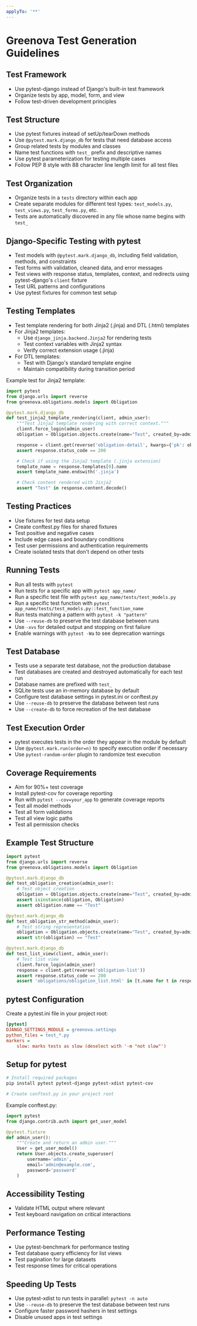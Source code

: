 ```yaml
---
applyTo: '**'
---
```


# Greenova Test Generation Guidelines

## Test Framework

- Use pytest-django instead of Django's built-in test framework
- Organize tests by app, model, form, and view
- Follow test-driven development principles

## Test Structure

- Use pytest fixtures instead of setUp/tearDown methods
- Use `@pytest.mark.django_db` for tests that need database access
- Group related tests by modules and classes
- Name test functions with `test_` prefix and descriptive names
- Use pytest parameterization for testing multiple cases
- Follow PEP 8 style with 88 character line length limit for all test files

## Test Organization

- Organize tests in a `tests` directory within each app
- Create separate modules for different test types: `test_models.py`,
  `test_views.py`, `test_forms.py`, etc.
- Tests are automatically discovered in any file whose name begins with `test_`

## Django-Specific Testing with pytest

- Test models with `@pytest.mark.django_db`, including field validation,
  methods, and constraints
- Test forms with validation, cleaned data, and error messages
- Test views with response status, templates, context, and redirects using
  pytest-django's `client` fixture
- Test URL patterns and configurations
- Use pytest fixtures for common test setup

## Testing Templates

- Test template rendering for both Jinja2 (.jinja) and DTL (.html) templates
- For Jinja2 templates:
  - Use `django_jinja.backend.Jinja2` for rendering tests
  - Test context variables with Jinja2 syntax
  - Verify correct extension usage (.jinja)
- For DTL templates:
  - Test with Django's standard template engine
  - Maintain compatibility during transition period

Example test for Jinja2 template:

```python
import pytest
from django.urls import reverse
from greenova.obligations.models import Obligation

@pytest.mark.django_db
def test_jinja2_template_rendering(client, admin_user):
    """Test Jinja2 template rendering with correct context."""
    client.force_login(admin_user)
    obligation = Obligation.objects.create(name="Test", created_by=admin_user)

    response = client.get(reverse('obligation-detail', kwargs={'pk': obligation.pk}))
    assert response.status_code == 200

    # Check if using the Jinja2 template (.jinja extension)
    template_name = response.templates[0].name
    assert template_name.endswith('.jinja')

    # Check content rendered with Jinja2
    assert "Test" in response.content.decode()
```

## Testing Practices

- Use fixtures for test data setup
- Create conftest.py files for shared fixtures
- Test positive and negative cases
- Include edge cases and boundary conditions
- Test user permissions and authentication requirements
- Create isolated tests that don't depend on other tests

## Running Tests

- Run all tests with `pytest`
- Run tests for a specific app with `pytest app_name/`
- Run a specific test file with `pytest app_name/tests/test_models.py`
- Run a specific test function with
  `pytest app_name/tests/test_models.py::test_function_name`
- Run tests matching a pattern with `pytest -k "pattern"`
- Use `--reuse-db` to preserve the test database between runs
- Use `-xvs` for detailed output and stopping on first failure
- Enable warnings with `pytest -Wa` to see deprecation warnings

## Test Database

- Tests use a separate test database, not the production database
- Test databases are created and destroyed automatically for each test run
- Database names are prefixed with `test_`
- SQLite tests use an in-memory database by default
- Configure test database settings in pytest.ini or conftest.py
- Use `--reuse-db` to preserve the database between test runs
- Use `--create-db` to force recreation of the test database

## Test Execution Order

- pytest executes tests in the order they appear in the module by default
- Use `@pytest.mark.run(order=n)` to specify execution order if necessary
- Use `pytest-random-order` plugin to randomize test execution

## Coverage Requirements

- Aim for 90%+ test coverage
- Install pytest-cov for coverage reporting
- Run with `pytest --cov=your_app` to generate coverage reports
- Test all model methods
- Test all form validations
- Test all view logic paths
- Test all permission checks

## Example Test Structure

```python
import pytest
from django.urls import reverse
from greenova.obligations.models import Obligation

@pytest.mark.django_db
def test_obligation_creation(admin_user):
    # Test object creation
    obligation = Obligation.objects.create(name="Test", created_by=admin_user)
    assert isinstance(obligation, Obligation)
    assert obligation.name == "Test"

@pytest.mark.django_db
def test_obligation_str_method(admin_user):
    # Test string representation
    obligation = Obligation.objects.create(name="Test", created_by=admin_user)
    assert str(obligation) == "Test"

@pytest.mark.django_db
def test_list_view(client, admin_user):
    # Test list view
    client.force_login(admin_user)
    response = client.get(reverse('obligation-list'))
    assert response.status_code == 200
    assert 'obligations/obligation_list.html' in [t.name for t in response.templates]
```

## pytest Configuration

Create a pytest.ini file in your project root:

```ini
[pytest]
DJANGO_SETTINGS_MODULE = greenova.settings
python_files = test_*.py
markers =
    slow: marks tests as slow (deselect with '-m "not slow"')
```

## Setup for pytest

```bash
# Install required packages
pip install pytest pytest-django pytest-xdist pytest-cov

# Create conftest.py in your project root
```

Example conftest.py:

```python
import pytest
from django.contrib.auth import get_user_model

@pytest.fixture
def admin_user():
    """Create and return an admin user."""
    User = get_user_model()
    return User.objects.create_superuser(
        username='admin',
        email='admin@example.com',
        password='password'
    )
```

## Accessibility Testing

- Validate HTML output where relevant
- Test keyboard navigation on critical interactions

## Performance Testing

- Use pytest-benchmark for performance testing
- Test database query efficiency for list views
- Test pagination for large datasets
- Test response times for critical operations

## Speeding Up Tests

- Use pytest-xdist to run tests in parallel: `pytest -n auto`
- Use `--reuse-db` to preserve the test database between test runs
- Configure faster password hashers in test settings
- Disable unused apps in test settings
